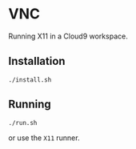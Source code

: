 VNC
===

Running X11 in a Cloud9 workspace.

Installation
------------

    ./install.sh

Running
-------

    ./run.sh
    
or use the `X11` runner.